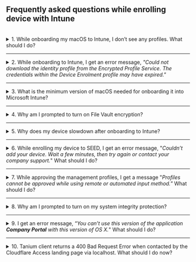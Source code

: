 ## Frequently asked questions while enrolling device with Intune

<br>
<details>
  <summary>1. While onboarding my macOS to Intune, I don’t see any profiles. What should I do?</summary>
  <ol>
    <li>Make sure that you have signed in to the <strong>Company Portal</strong> app and see if profiles are listed. If you still do not see any profiles listed, go to step 2.</li>
    <li>Create another local user account and sign in to the <strong>Company Portal</strong> app.</li>
    <li>Repeat the process to setup Intune on your device.</li>
  </ol>  
  </details>
  <hr />
  <details>
  <summary>2. While onboarding to Intune, I get an error message, <em>"Could not download the identity profile from the Encrypted Profile Service. The credentials within the Device Enrolment profile may have expired."</em></summary>

  One of the possible reasons could be that your device was earlier onboarded by another user in Intune and was not offboarded properly.  

  To confirm if that is the case, contact the [SEED team](mailto:gcc2.0_support@tech.gov.sg)  with your device serial number. The SEED team can verify if your device was previously enrolled in Intune under a different user. If this is confirmed, offboard it properly before proceeding to onboard again.

  </details>
  <hr />

  <details>
    <summary>
    3. What is the minimum version of macOS needed for onboarding it into Microsoft Intune?
    </summary>

  Catalina 10.15.x is the minimum version needed for a successful onboarding. If your macOS is an earlier version, ensure to [upgrade it to a later macOS version](https://support.apple.com/downloads/macos).

  </details>
  <hr />

  <details>
    <summary>
  4. Why am I prompted to turn on File Vault encryption? </summary>

  File Vault encryption is needed to ensure device security and compliance.
  </details>
  <hr />
  <details>
  <summary>
  5. Why does my device slowdown after onboarding to Intune?</summary>

This could be due to two antiviruses running simultaneously. Disable one of them to see if it improves the performance of your device.

  </details>
  <hr />

  <details>
  <summary>
  6. While enrolling my device to SEED, I get an error message, "<em>Couldn’t add your device. Wait a few minutes, then try again or contact your company support.</em>" What should I do?
  </summary>

  As suggested wait for few minutes, retry enrolling your device to Intune and click <strong>Approve</strong> in the management profile.
  </details>
  <hr />

  <details>
  <summary>
  7. While approving the management profiles, I get a message "<em>Profiles cannot be approved while using remote or automated input method.</em>” What should I do?
  </summary>

  [Upgrade your macOS to the latest version](https://support.apple.com/downloads/macos) and ensure there is enough disk space available on your Mac device before retrying.
  </details>
  <hr />

<details>
  <summary>
  8. Why am I prompted to turn on my system integrity protection?
  </summary>

  It is a policy requirement by the SEED team. System Integrity Protection is a security technology in OS X El Capitan and later that's designed to help prevent potentially malicious software from modifying protected files and folders on your macOS. System Integrity Protection restricts the root user account and limits the actions that the root user can perform on protected parts of the macOS.

 </details><hr />
<details>
 <summary>
 9. I get an error message, “<em>You can’t use this version of the application <strong>Company Portal</strong> with this version of OS X.</em>" What should I do?</summary>

 [Upgrade to a later macOS version](https://support.apple.com/downloads/macos) and try again.
 </details>
 <hr />
 <details>
  <summary>
  10. Tanium client returns a 400 Bad Request Error when contacted by the Cloudflare Access landing page via localhost. What should I do now? </summary>

  This is due to the time synchronisation issue between Cloudflare and Tanium client. To fix this, resync the local time of your macOS or Windows machine.

  To check and sync your device time with the internet time server:
  <details><summary><strong>For macOS device</strong></summary>
  <ol>
   <li>From the <strong>Apple</strong> menu, select <strong>System Preferences</strong>.</li>

   <li>Go to <strong>Date & Time</strong>.</li>

   <li>Click the <strong>Lock</strong> icon.</li>

   <li>Select <strong>Set date and time automatically</strong> checkbox.  If you’d like to use a custom network time server, enter the domain name of the server.</li>
  </ol>
  </details>
  <details><summary><strong>For Windows 10 device</strong></summary>
  <ol>
  <li>Open the <strong>Start</strong> menu and click <strong>Settings</strong>. </li>
  <li>Choose <strong>Time & Language</strong>.</li>
  <li>Turn on <strong>Set time automatically</strong>.</li>
  <li>Click <strong>Sync now</strong> to synchronize with the time server.</li>

  <li>If you’d like to use a custom network time server, click <strong>Date, time & regional formatting</strong> from <strong>Related Settings</strong> at the upper-right corner. The <strong>Region</strong> settings page is displayed.</li>

  <li>Click <strong>Additional date, time & regional settings</strong> from Related settings</strong> at the upper-right corner. The Clock and Region settings page is displayed. </li>

  <li>Click <strong>Date and Time</strong>.</li>

  <li>Go to <strong>Internet Time</strong> tab and click <strong>Change settings</strong>.</li>

  <li>Enter the domain name of the server.</li>
  </ol>
  </details>
